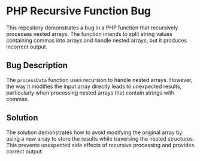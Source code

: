 # PHP Recursive Function Bug
This repository demonstrates a bug in a PHP function that recursively processes nested arrays. The function intends to split string values containing commas into arrays and handle nested arrays, but it produces incorrect output.

## Bug Description
The `processData` function uses recursion to handle nested arrays.  However, the way it modifies the input array directly leads to unexpected results, particularly when processing nested arrays that contain strings with commas.

## Solution
The solution demonstrates how to avoid modifying the original array by using a new array to store the results while traversing the nested structures. This prevents unexpected side effects of recursive processing and provides correct output.